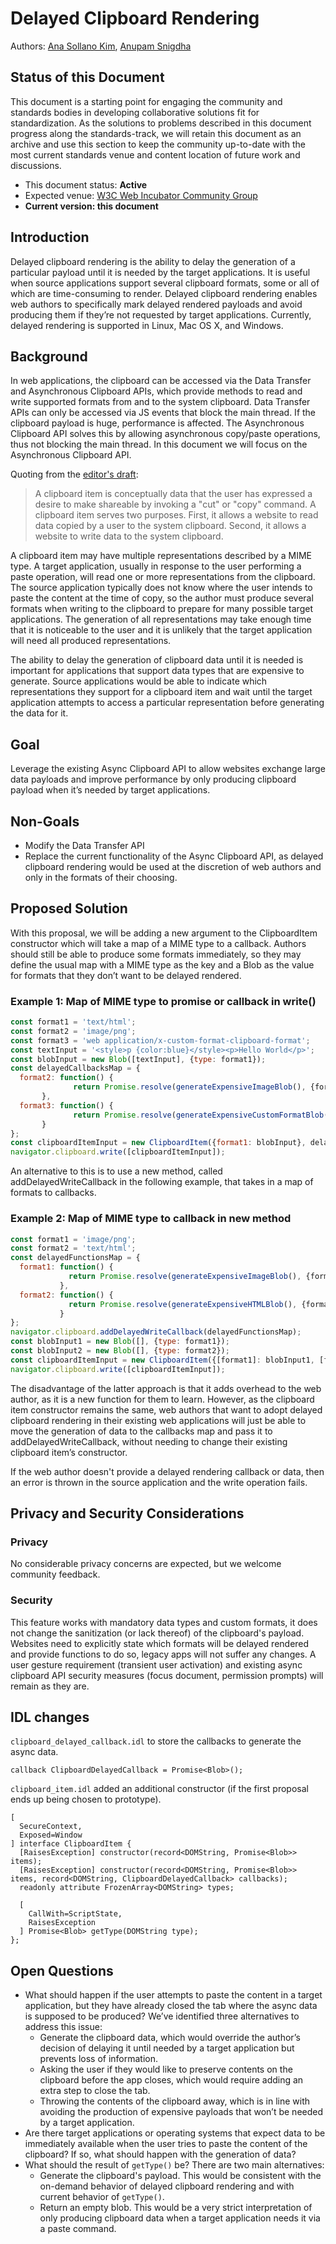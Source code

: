 
# Delayed Clipboard Rendering

Authors: [Ana Sollano Kim](https://github.com/anaskim), [Anupam Snigdha](https://github.com/snianu)

## Status of this Document
This document is a starting point for engaging the community and standards bodies in developing collaborative solutions fit for standardization. As the solutions to problems described in this document progress along the standards-track, we will retain this document as an archive and use this section to keep the community up-to-date with the most current standards venue and content location of future work and discussions.
* This document status: **Active**
* Expected venue: [W3C Web Incubator Community Group](https://wicg.io/)
* **Current version: this document**

## Introduction

Delayed clipboard rendering is the ability to delay the generation of a particular payload until it is needed by the target applications. It is useful when source applications support several clipboard formats, some or all of which are time-consuming to render. Delayed clipboard rendering enables web authors to specifically mark delayed rendered payloads and avoid producing them if they’re not requested by target applications. Currently, delayed rendering is supported in Linux, Mac OS X, and Windows.

## Background

In web applications, the clipboard can be accessed via the Data Transfer and Asynchronous Clipboard APIs, which provide methods to read and write supported formats from and to the system clipboard. Data Transfer APIs can only be accessed via JS events that block the main thread. If the clipboard payload is huge, performance is affected. The Asynchronous Clipboard API solves this by allowing asynchronous copy/paste operations, thus not blocking the main thread. In this document we will focus on the Asynchronous Clipboard API.

Quoting from the [editor's draft](https://w3c.github.io/clipboard-apis/#clipboard-item-interface):
> A clipboard item is conceptually data that the user has expressed a desire to make shareable by invoking a "cut" or "copy" command. A clipboard item serves two purposes. First, it allows a website to read data copied by a user to the system clipboard. Second, it allows a website to write data to the system clipboard.

A clipboard item may have multiple representations described by a MIME type. A target application, usually in response to the user performing a paste operation, will read one or more representations from the clipboard. The source application typically does not know where the user intends to paste the content at the time of copy, so the author must produce several formats when writing to the clipboard to prepare for many possible target applications. The generation of all representations may take enough time that it is noticeable to the user and it is unlikely that the target application will need all produced representations.

The ability to delay the generation of clipboard data until it is needed is important for applications that support data types that are expensive to generate. Source applications would be able to indicate which representations they support for a clipboard item and wait until the target application attempts to access a particular representation before generating the data for it.

## Goal

Leverage the existing Async Clipboard API to allow websites exchange large data payloads and improve performance by only producing clipboard payload when it’s needed by target applications.

## Non-Goals

* Modify the Data Transfer API
* Replace the current functionality of the Async Clipboard API, as delayed clipboard rendering would be used at the discretion of web authors and only in the formats of their choosing.

## Proposed Solution

With this proposal, we will be adding a new argument to the ClipboardItem constructor which will take a map of a MIME type to a callback. Authors should still be able to produce some formats immediately, so they may define the usual map with a MIME type as the key and a Blob as the value for formats that they don’t want to be delayed rendered.

### Example 1: Map of MIME type to promise or callback in write()

```js
const format1 = 'text/html';
const format2 = 'image/png';
const format3 = 'web application/x-custom-format-clipboard-format';
const textInput = '<style>p {color:blue}</style><p>Hello World</p>';
const blobInput = new Blob([textInput], {type: format1});
const delayedCallbacksMap = {
  format2: function() {
              return Promise.resolve(generateExpensiveImageBlob(), {format2});
	   },
  format3: function() {
              return Promise.resolve(generateExpensiveCustomFormatBlob(), {format3});
	   }
};
const clipboardItemInput = new ClipboardItem({format1: blobInput}, delayedCallbacksMap);
navigator.clipboard.write([clipboardItemInput]);
```

An alternative to this is to use a new method, called addDelayedWriteCallback in the following example, that takes in a map of formats to callbacks.

### Example 2: Map of MIME type to callback in new method

```js
const format1 = 'image/png';
const format2 = 'text/html';
const delayedFunctionsMap = {
  format1: function() {
             return Promise.resolve(generateExpensiveImageBlob(), {format1});
           },
  format2: function() {
             return Promise.resolve(generateExpensiveHTMLBlob(), {format2});
           }
};
navigator.clipboard.addDelayedWriteCallback(delayedFunctionsMap);
const blobInput1 = new Blob([], {type: format1});
const blobInput2 = new Blob([], {type: format2});
const clipboardItemInput = new ClipboardItem({[format1]: blobInput1, [format2]: blobInput2,});
navigator.clipboard.write([clipboardItemInput]);
```

The disadvantage of the latter approach is that it adds overhead to the web author, as it is a new function for them to learn. However, as the clipboard item constructor remains the same, web authors that want to adopt delayed clipboard rendering in their existing web applications will just be able to move the generation of data to the callbacks map and pass it to addDelayedWriteCallback, without needing to change their existing clipboard item’s constructor.

If the web author doesn't provide a delayed rendering callback or data, then an error is thrown in the source application and the write operation fails.

## Privacy and Security Considerations

### Privacy

No considerable privacy concerns are expected, but we welcome community feedback.

### Security

This feature works with mandatory data types and custom formats, it does not change the sanitization (or lack thereof) of the clipboard's payload. Websites need to explicitly state which formats will be delayed rendered and provide functions to do so, legacy apps will not suffer any changes. A user gesture requirement (transient user activation) and existing async clipboard API security measures (focus document, permission prompts) will remain as they are.

## IDL changes

`clipboard_delayed_callback.idl` to store the callbacks to generate the async data.
```
callback ClipboardDelayedCallback = Promise<Blob>();
```
`clipboard_item.idl` added an additional constructor (if the first proposal ends up being chosen to prototype).
```
[
  SecureContext,
  Exposed=Window
] interface ClipboardItem {
  [RaisesException] constructor(record<DOMString, Promise<Blob>> items);
  [RaisesException] constructor(record<DOMString, Promise<Blob>> items, record<DOMString, ClipboardDelayedCallback> callbacks);
  readonly attribute FrozenArray<DOMString> types;

  [
    CallWith=ScriptState,
    RaisesException
  ] Promise<Blob> getType(DOMString type);
};
```

## Open Questions

* What should happen if the user attempts to paste the content in a target application, but they have already closed the tab where the async data is supposed to be produced? We’ve identified three alternatives to address this issue:
  * Generate the clipboard data, which would override the author’s decision of delaying it until needed by a target application but prevents loss of information.
  * Asking the user if they would like to preserve contents on the clipboard before the app closes, which would require adding an extra step to close the tab.
  *  Throwing the contents of the clipboard away, which is in line with avoiding the production of expensive payloads that won’t be needed by a target application.
* Are there target applications or operating systems that expect data to be immediately available when the user tries to paste the content of the clipboard? If so, what should happen with the generation of data?
* What should the result of `getType()` be? There are two main alternatives:
  * Generate the clipboard's payload. This would be consistent with the on-demand behavior of delayed clipboard rendering and with current behavior of `getType()`.
  * Return an empty blob. This would be a very strict interpretation of only producing clipboard data when a target application needs it via a paste command.
 
